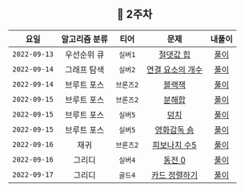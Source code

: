 
<div align="center">
  
  ## 📅 2주차

| 요일 | 알고리즘 분류 | 티어  | 문제| 내풀이 |
| :---: | :---: | :---: | :---: | :---:|
|`2022-09-13`| 우선순위 큐 | `실버1` | [절댓값 힙](https://www.acmicpc.net/problem/11286) | [풀이](https://github.com/jangwon3828/Algorithm_Competition-Study/blob/woohyeon/2%EC%A3%BC%EC%B0%A8/2%EC%A3%BC%EC%B0%A8_%EC%9A%B0%ED%98%84/%EC%A0%88%EB%8C%93%EA%B0%92%20%ED%9E%99.java) |
|`2022-09-14`| 그래프 탐색 | `실버2` | [연결 요소의 개수](https://www.acmicpc.net/problem/11724) | [풀이](https://github.com/jangwon3828/Algorithm_Competition-Study/blob/woohyeon/2%EC%A3%BC%EC%B0%A8/2%EC%A3%BC%EC%B0%A8_%EC%9A%B0%ED%98%84/%EC%97%B0%EA%B2%B0%20%EC%9A%94%EC%86%8C%EC%9D%98%20%EA%B0%9C%EC%88%98.java) |
|`2022-09-14`| 브루트 포스 | `브론즈2` | [블랙잭](https://www.acmicpc.net/problem/2798) | [풀이](https://github.com/jangwon3828/Algorithm_Competition-Study/blob/woohyeon/2%EC%A3%BC%EC%B0%A8/2%EC%A3%BC%EC%B0%A8_%EC%9A%B0%ED%98%84/%EB%B8%94%EB%9E%99%EC%9E%AD.java) |
|`2022-09-15`| 브루트 포스 | `브론즈2` | [분해합](https://www.acmicpc.net/problem/2231) | [풀이](https://github.com/jangwon3828/Algorithm_Competition-Study/blob/woohyeon/2%EC%A3%BC%EC%B0%A8/2%EC%A3%BC%EC%B0%A8_%EC%9A%B0%ED%98%84/%EB%B6%84%ED%95%B4%ED%95%A9.java) |
|`2022-09-15`| 브루트 포스 | `실버5` | [덩치](https://www.acmicpc.net/problem/7568) | [풀이](https://github.com/jangwon3828/Algorithm_Competition-Study/blob/woohyeon/2%EC%A3%BC%EC%B0%A8/2%EC%A3%BC%EC%B0%A8_%EC%9A%B0%ED%98%84/%EB%8D%A9%EC%B9%98.java) |
|`2022-09-15`| 브루트 포스 | `실버5` | [영화감독 숌](https://www.acmicpc.net/problem/1436) | [풀이](https://github.com/jangwon3828/Algorithm_Competition-Study/blob/woohyeon/2%EC%A3%BC%EC%B0%A8/2%EC%A3%BC%EC%B0%A8_%EC%9A%B0%ED%98%84/%EC%98%81%ED%99%94%EA%B0%90%EB%8F%85%20%EC%88%8C.java) |
|`2022-09-16`| 재귀 | `브론즈2` | [피보나치 수5](https://www.acmicpc.net/problem/10870) | [풀이](https://github.com/jangwon3828/Algorithm_Competition-Study/blob/woohyeon/2%EC%A3%BC%EC%B0%A8/2%EC%A3%BC%EC%B0%A8_%EC%9A%B0%ED%98%84/%ED%94%BC%EB%B3%B4%EB%82%98%EC%B9%98%20%EC%88%985.java) |
|`2022-09-16`| 그리디 | `실버4` | [동전 0](https://www.acmicpc.net/problem/11047) | [풀이](https://github.com/jangwon3828/Algorithm_Competition-Study/blob/woohyeon/2%EC%A3%BC%EC%B0%A8/2%EC%A3%BC%EC%B0%A8_%EC%9A%B0%ED%98%84/%EB%8F%99%EC%A0%84%200.java) |
|`2022-09-17`| 그리디 | `골드4` | [카드 정렬하기](https://www.acmicpc.net/problem/1715) | [풀이](https://github.com/jangwon3828/Algorithm_Competition-Study/blob/woohyeon/2%EC%A3%BC%EC%B0%A8/2%EC%A3%BC%EC%B0%A8_%EC%9A%B0%ED%98%84/%EC%B9%B4%EB%93%9C%20%EC%A0%95%EB%A0%AC%ED%95%98%EA%B8%B0.java) |



</div>
